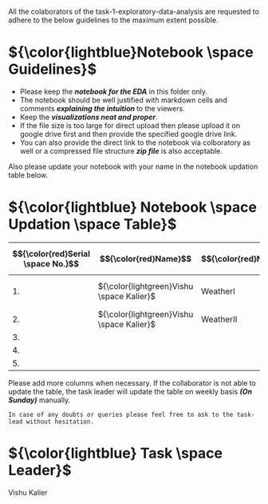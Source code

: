 

All the colaborators of the task-1-exploratory-data-analysis are requested to adhere to the below guidelines to the maximum extent possible.

# ${\color{lightblue}Notebook \space Guidelines}$

 -  Please keep the <b><i>notebook for the EDA</i></b> in this folder only.
 -  The notebook should be well justified with markdown cells and comments <b><i>explaining the intuition </i></b> to the viewers.
 -  Keep the <b><i>visualizations neat and proper</i></b>.
 -  If the file size is too large for direct upload then please upload it on google drive first and then provide the specified google drive link. 
 -  You can also provide the direct link to the notebook via colboratory as well or a compressed file structure <b><i>zip file</i></b> is also acceptable.


Also please update your notebook with your name in the notebook updation table below.

# ${\color{lightblue} Notebook \space Updation \space Table}$

| $${\color{red}Serial \space No.}$$ | $${\color{red}Name}$$ | $${\color{red}Notebook}$$ | $${\color{red}Description \space (if \space any)}$$ |
|-|-|-|-|
| 1. | ${\color{lightgreen}Vishu \space Kalier}$ | WeatherI | Notebook for pre-processing (reducing the columns from 246 to 45 ) |
| 2. | ${\color{lightgreen}Vishu \space Kalier}$ | WeatherII | Notebook for Spring Season Analysis |
| 3. | | |
| 4. | | |
| 5. | | |

Please add more columns when necessary. If the collaborator is not able to update the table, the task leader will update the table on weekly basis <b><i>(On Sunday)</i></b> manually.

    In case of any doubts or queries please feel free to ask to the task-lead without hesitation.


 # ${\color{lightblue} Task \space Leader}$
   Vishu Kalier
